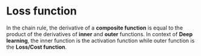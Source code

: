 # Loss function
In the chain rule, the derivative of a **composite function** is equal to the product of the derivatives of **inner** and **outer** functions.
In context of **Deep learning**, the inner function is the activation function while outer function is the **Loss/Cost function**.
